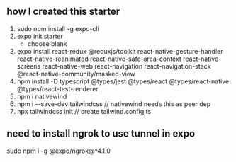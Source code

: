 ## how I created this starter
1. sudo npm install -g expo-cli
2. expo init starter
    - choose blank
3. expo install react-redux @reduxjs/toolkit react-native-gesture-handler react-native-reanimated react-native-safe-area-context react-native-screens react-native-web react-navigation react-navigation-stack @react-native-community/masked-view
4. npm install -D typescript @types/jest @types/react @types/react-native @types/react-test-renderer
5. npm i nativewind
6. npm i --save-dev tailwindcss // nativewind needs this as peer dep
7. npx tailwindcss init // create tailwind.config.ts
## need to install ngrok to use tunnel in expo
sudo npm i -g @expo/ngrok@^4.1.0